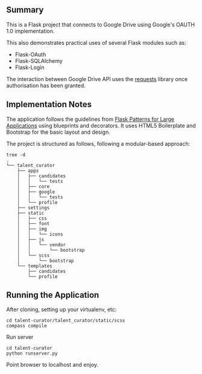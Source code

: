 Summary
-------
This is a Flask project that connects to Google Drive using Google's OAUTH 1.0 implementation.

This also demonstrates practical uses of several Flask modules such as:
* Flask-OAuth
* Flask-SQLAlchemy
* Flask-Login

The interaction between Google Drive API  uses the [requests](http://docs.python-requests.org/en/latest/) library once authorisation has been granted.

Implementation Notes
--------------------

The application follows the guidelines from [Flask Patterns for Large Applications](http://flask.pocoo.org/docs/patterns/packages/) using blueprints and decorators. It uses HTML5 Boilerplate and Bootstrap for the basic layout and design.

The project is structured as follows, following a modular-based approach:

    tree -d
    .
    └── talent_curator
        ├── apps
        │   ├── candidates
        │   │   └── tests
        │   ├── core
        │   ├── google
        │   │   └── tests
        │   └── profile
        ├── settings
        ├── static
        │   ├── css
        │   ├── font
        │   ├── img
        │   │   └── icons
        │   ├── js
        │   │   └── vendor
        │   │       └── bootstrap
        │   └── scss
        │       └── bootstrap
        └── templates
            ├── candidates
            └── profile

Running the Application
-----------------------

After cloning, setting up your virtualenv, etc:

    cd talent-curator/talent_curator/static/scss
    compass compile

Run server

    cd talent-curator
    python runserver.py

Point browser to localhost and enjoy.
